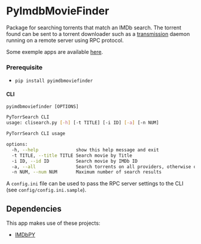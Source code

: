# PyImdbMovieFinder

Package for searching torrents that match an IMDb search.
The torrent found can be sent to a torrent downloader such as a [transmission](https://github.com/transmission/transmission) daemon running on a remote server using RPC protocol.

Some exemple apps are available [here](https://github.com/bastreynard/pymf-apps).

### Prerequisite 

- `pip install pyimdbmoviefinder`

#### CLI

`pyimdbmoviefinder [OPTIONS]`

```bash
PyTorrSearch CLI
usage: clisearch.py [-h] [-t TITLE] [-i ID] [-a] [-n NUM]

PyTorrSearch CLI usage

options:
  -h, --help              show this help message and exit
  -t TITLE, --title TITLE Search movie by Title
  -i ID, --id ID          Search movie by IMDb ID
  -a, --all               Search torrents on all providers, otherwise only YTS is used
  -n NUM, --num NUM       Maximum number of search results
```

A `config.ini` file can be used to pass the RPC server settings to the CLI (see `config/config.ini.sample`).

## Dependencies

This app makes use of these projects:
* [IMDbPY](https://github.com/MaximShidlovski23/imdbpy)
